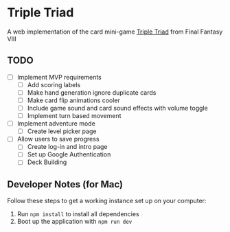 # Triple Triad
A web implementation of the card mini-game [Triple Triad](https://finalfantasy.fandom.com/wiki/Triple_Triad_(Final_Fantasy_VIII)) from Final Fantasy VIII

## TODO
- [ ] Implement MVP requirements
    - [ ] Add scoring labels
    - [ ] Make hand generation ignore duplicate cards
    - [ ] Make card flip animations cooler
    - [ ] Include game sound and card sound effects with volume toggle
    - [ ] Implement turn based movement
- [ ] Implement adventure mode
    - [ ] Create level picker page
- [ ] Allow users to save progress
    - [ ] Create log-in and intro page
    - [ ] Set up Google Authentication
    - [ ] Deck Building

## Developer Notes (for Mac)
Follow these steps to get a working instance set up on your computer:

1) Run `npm install` to install all dependencies
2) Boot up the application with `npm run dev`